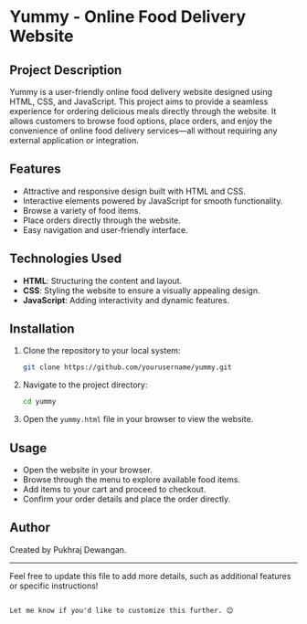 
# Yummy - Online Food Delivery Website

## Project Description

Yummy is a user-friendly online food delivery website designed using HTML, CSS, and JavaScript. This project aims to provide a seamless experience for ordering delicious meals directly through the website. It allows customers to browse food options, place orders, and enjoy the convenience of online food delivery services—all without requiring any external application or integration.

## Features

- Attractive and responsive design built with HTML and CSS.
- Interactive elements powered by JavaScript for smooth functionality.
- Browse a variety of food items.
- Place orders directly through the website.
- Easy navigation and user-friendly interface.

## Technologies Used

- **HTML**: Structuring the content and layout.
- **CSS**: Styling the website to ensure a visually appealing design.
- **JavaScript**: Adding interactivity and dynamic features.

## Installation

1. Clone the repository to your local system:
   ```bash
   git clone https://github.com/yourusername/yummy.git
2. Navigate to the project directory:
   ```bash
   cd yummy
   ```
3. Open the `yummy.html` file in your browser to view the website.

## Usage

- Open the website in your browser.
- Browse through the menu to explore available food items.
- Add items to your cart and proceed to checkout.
- Confirm your order details and place the order directly.


## Author

Created by Pukhraj Dewangan.

---
Feel free to update this file to add more details, such as additional features or specific instructions!
```

Let me know if you'd like to customize this further. 😊
